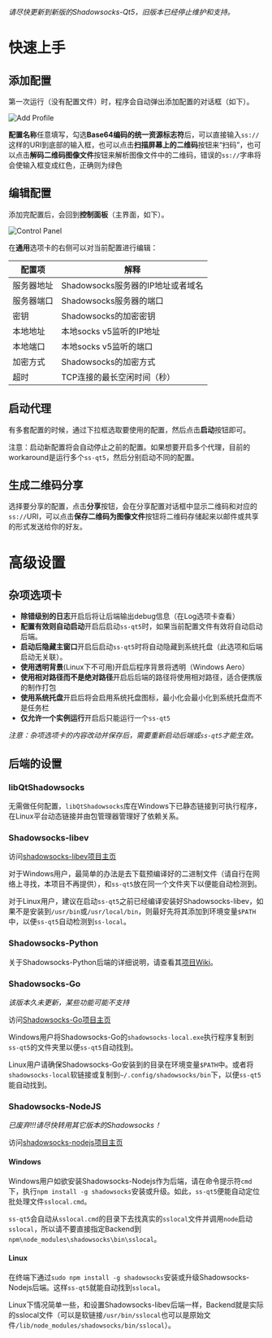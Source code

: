 _请尽快更新到新版的Shadowsocks-Qt5，旧版本已经停止维护和支持。_

# 快速上手
## 添加配置
第一次运行（没有配置文件）时，程序会自动弹出添加配置的对话框（如下）。

![Add Profile](http://file.librehat.com/img/add_profile.png)

**配置名称**任意填写，勾选**Base64编码的统一资源标志符**后，可以直接输入`ss://`这样的URI到底部的输入框，也可以点击**扫描屏幕上的二维码**按钮来“扫码”，也可以点击**解码二维码图像文件**按钮来解析图像文件中的二维码，错误的`ss://`字串将会使输入框变成红色，正确则为绿色

## 编辑配置

添加完配置后，会回到**控制面板**（主界面，如下）。

![Control Panel](http://file.librehat.com/img/control_panel.png)

在**通用**选项卡的右侧可以对当前配置进行编辑：

|配置项|解释|
|-----|-------|
|服务器地址|Shadowsocks服务器的IP地址或者域名|
|服务器端口|Shadowsocks服务器的端口|
|密钥|Shadowsocks的加密密钥|
|本地地址|本地socks v5监听的IP地址|
|本地端口|本地socks v5监听的端口|
|加密方式|Shadowsocks的加密方式|
|超时|TCP连接的最长空闲时间（秒）|

## 启动代理

有多套配置的时候，通过下拉框选取要使用的配置，然后点击**启动**按钮即可。

注意：启动新配置将会自动停止之前的配置。如果想要开启多个代理，目前的workaround是运行多个`ss-qt5`，然后分别启动不同的配置。

## 生成二维码分享

选择要分享的配置，点击**分享**按钮，会在分享配置对话框中显示二维码和对应的`ss://`URI，可以点击**保存二维码为图像文件**按钮将二维码存储起来以邮件或共享的形式发送给你的好友。

# 高级设置

## 杂项选项卡 ##
- **除错级别的日志**开启后将让后端输出debug信息（在Log选项卡查看）
- **配置有效则自动启动**开启后启动`ss-qt5`时，如果当前配置文件有效将自动启动后端。
- **启动后隐藏主窗口**开启后启动`ss-qt5`时将自动隐藏到系统托盘（此选项和后端启动无关联）。
- **使用透明背景**(Linux下不可用)开启后程序背景将透明（Windows Aero）
- **使用相对路径而不是绝对路径**开启后后端的路径将使用相对路径，适合便携版的制作打包
- **使用系统托盘**开启后将会启用系统托盘图标，最小化会最小化到系统托盘而不是任务栏
- **仅允许一个实例运行**开启后只能运行一个`ss-qt5`

_注意：杂项选项卡的内容改动并保存后，需要重新启动后端或`ss-qt5`才能生效。_

## 后端的设置 ##
### libQtShadowsocks ###
无需做任何配置，`libQtShadowsocks`库在Windows下已静态链接到可执行程序，在Linux平台动态链接并由包管理器管理好了依赖关系。

### Shadowsocks-libev ###
访问[shadowsocks-libev项目主页](https://github.com/madeye/shadowsocks-libev)

对于Windows用户，最简单的办法是去下载预编译好的二进制文件（请自行在网络上寻找，本项目不再提供），和`ss-qt5`放在同一个文件夹下以便能自动检测到。

对于Linux用户，建议在启动`ss-qt5`之前已经编译安装好Shadowsocks-libev，如果不是安装到`/usr/bin`或`/usr/local/bin`，则最好先将其添加到环境变量`$PATH`中，以便`ss-qt5`自动检测到`ss-local`。

### Shadowsocks-Python ###
关于Shadowsocks-Python后端的详细说明，请查看其[项目Wiki](https://github.com/clowwindy/shadowsocks/wiki/Shadowsocks-%E4%BD%BF%E7%94%A8%E8%AF%B4%E6%98%8E)。

### Shadowsocks-Go ###
_该版本久未更新，某些功能可能不支持_

访问[Shadowsocks-Go项目主页](https://github.com/shadowsocks/shadowsocks-go)

Windows用户将Shadowsocks-Go的`shadowsocks-local.exe`执行程序复制到`ss-qt5`的文件夹里以便`ss-qt5`自动找到。

Linux用户请确保Shadowsocks-Go安装到的目录在环境变量`$PATH`中。或者将`shadowsocks-local`软链接或复制到`~/.config/shadowsocks/bin`下，以便`ss-qt5`能自动找到。

### Shadowsocks-NodeJS ###
_已废弃!!!请尽快转用其它版本的Shadowsocks！_

访问[shadowsocks-nodejs项目主页](https://github.com/clowwindy/shadowsocks-nodejs)
#### Windows ####
Windows用户如欲安装Shadowsocks-Nodejs作为后端，请在命令提示符`cmd`下，执行`npm install -g shadowsocks`安装或升级。如此，`ss-qt5`便能自动定位批处理文件`sslocal.cmd`。

`ss-qt5`会自动从`sslocal.cmd`的目录下去找真实的`sslocal`文件并调用`node`启动`sslocal`，所以请不要直接指定Backend到`npm\node_modules\shadowsocks\bin\sslocal`。

#### Linux ####
在终端下通过`sudo npm install -g shadowsocks`安装或升级Shadowsocks-Nodejs后端。这样`ss-qt5`就能自动找到`sslocal`。

Linux下情况简单一些，和设置Shadowsocks-libev后端一样，Backend就是实际的sslocal文件（可以是软链接`/usr/bin/sslocal`也可以是原始文件`/lib/node_modules/shadowsocks/bin/sslocal`）。